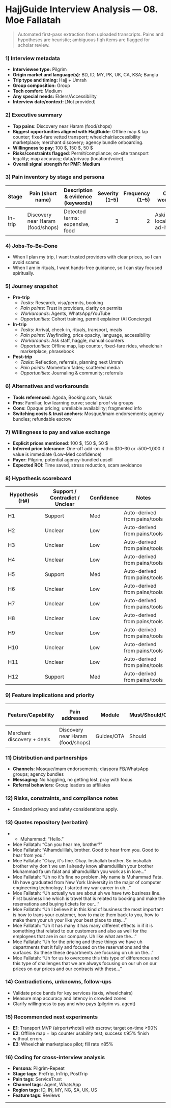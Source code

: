 # HajjGuide Interview Analysis — 08. Moe Fallatah

> Automated first-pass extraction from uploaded transcripts. Pains and hypotheses are heuristic; ambiguous fiqh items are flagged for scholar review.

### 1) Interview metadata
- **Interviewee type:** Pilgrim
- **Origin market and language(s):** BD, ID, MY, PK, UK, CA, KSA; Bangla
- **Trip type and timing:** Hajj + Umrah
- **Group composition:** Group
- **Tech comfort:** Medium
- **Any special needs:** Elders/Accessibility
- **Interview date/context:** [Not provided]

### 2) Executive summary
- **Top pains**: Discovery near Haram (food/shops)
- **Biggest opportunities aligned with HajjGuide**: Offline map & lap counter; fixed-fare vetted transport; wheelchair/accessibility marketplace; merchant discovery; agency bundle onboarding.
- **Willingness to pay**: 100 $, 150 $, 50 $
- **Risks/constraints flagged**: Permit/compliance; on-site transport legality; map accuracy; data/privacy (location/voice).
- **Overall signal strength for PMF**: **Medium**

### 3) Pain inventory by stage and persona

| Stage | Pain (short name) | Description & evidence (keywords) | Severity (1–5) | Frequency (1–5) | Current workaround | Time/Money spent | Emotion | Related H# | Confidence |
|---|---|---|---:|---:|---|---|---|---|---|
| In-trip | Discovery near Haram (food/shops) | Detected terms: expensive, food | 3 | 2 | Asking locals/agency, ad-hoc tools | Varies | Frustration | H1 | Med |

### 4) Jobs-To-Be-Done
- When I plan my trip, I want trusted providers with clear prices, so I can avoid scams.
- When I am in rituals, I want hands-free guidance, so I can stay focused spiritually.

### 5) Journey snapshot
- **Pre-trip**
  - *Tasks*: Research, visa/permits, booking
  - *Pain points*: Trust in providers, clarity on permits
  - *Workarounds*: Agents, WhatsApp/YouTube
  - *Opportunities*: Cohort training, permit explainer (AI Concierge)
- **In-trip**
  - *Tasks*: Arrival, check-in, rituals, transport, meals
  - *Pain points*: Wayfinding, price opacity, language, accessibility
  - *Workarounds*: Ask staff, haggle, manual counters
  - *Opportunities*: Offline map, lap counter, fixed-fare rides, wheelchair marketplace, phrasebook
- **Post-trip**
  - *Tasks*: Reflection, referrals, planning next Umrah
  - *Pain points*: Momentum fades; scattered media
  - *Opportunities*: Journaling & community; referrals

### 6) Alternatives and workarounds
- **Tools referenced**: Agoda, Booking.com, Nusuk
- **Pros**: Familiar, low learning curve; social proof via groups
- **Cons**: Opaque pricing; unreliable availability; fragmented info
- **Switching costs & trust anchors**: Mosque/imam endorsements; agency bundles; refundable escrow

### 7) Willingness to pay and value exchange
- **Explicit prices mentioned**: 100 $, 150 $, 50 $
- **Inferred price tolerance**: One-off add-on within $10–30 or ৳500–1,000 if value is immediate (Low–Med confidence)
- **Payer**: Pilgrim; potential agency-bundled upsell
- **Expected ROI**: Time saved, stress reduction, scam avoidance

### 8) Hypothesis scoreboard
| Hypothesis (H#) | Support / Contradict / Unclear | Confidence | Notes |
|---|---|---|---|
| H1 | Support | Med | Auto-derived from pains/tools |
| H2 | Unclear | Low | Auto-derived from pains/tools |
| H3 | Unclear | Low | Auto-derived from pains/tools |
| H4 | Unclear | Low | Auto-derived from pains/tools |
| H5 | Support | Med | Auto-derived from pains/tools |
| H6 | Unclear | Low | Auto-derived from pains/tools |
| H7 | Unclear | Low | Auto-derived from pains/tools |
| H8 | Unclear | Low | Auto-derived from pains/tools |
| H9 | Unclear | Low | Auto-derived from pains/tools |
| H10 | Unclear | Low | Auto-derived from pains/tools |
| H11 | Unclear | Low | Auto-derived from pains/tools |
| H12 | Support | Med | Auto-derived from pains/tools |

### 9) Feature implications and priority
| Feature/Capability | Pain addressed | Module | Must/Should/Could | Rationale & acceptance criteria |
|---|---|---|---|---|
| Merchant discovery + deals | Discovery near Haram (food/shops) | Guides/OTA | Should | Filters + coupons |
### 11) Distribution and partnerships
- **Channels**: Mosque/imam endorsements; diaspora FB/WhatsApp groups; agency bundles
- **Messaging**: No haggling, no getting lost, pray with focus
- **Referral behaviors**: Group leaders as affiliates

### 12) Risks, constraints, and compliance notes
- Standard privacy and safety considerations apply.

### 13) Quotes repository (verbatim)
- - Muhammad: “Hello.”
- Moe Fallatah: “Can you hear me, brother?”
- Moe Fallatah: “Alhamdulillah, brother. Good to hear from you. Good to hear from you.”
- Moe Fallatah: “Okay, it's fine. Okay. Inshallah brother. So inshallah brother why don't we um I already know alhamdulillah your brother Muhammad fa um falat and alhamdulillah you work as in love…”
- Moe Fallatah: “Uh no it's fine no problem. My name is Muhammad Fata. Uh have graduated from New York University in the major of computer engineering technology. I started my war career in uh…”
- Moe Fallatah: “Uh actually we are about uh we have two business line. First business line which is travel that is related to booking and make the reservations and buying tickets for our…”
- Moe Fallatah: “Uh I believe it in this kind of business the most important is how to trans your customer, how to make them back to you, how to make them your uh your like your best place to stay…”
- Moe Fallatah: “Uh it has many it has many different effects in if it is something that related to our customers and also as well for the employees that are in our company. Uh like what are the…”
- Moe Fallatah: “Uh for the pricing and these things we have uh departments that it fully and focused on the reservations and the surfaces. So these these departments are focusing on uh on the…”
- Moe Fallatah: “Uh for us to overcome this this type of differences and this type of challenges that we are always focusing on our uh on our prices on our prices and our contracts with these…”

### 14) Contradictions, unknowns, follow-ups
- Validate price bands for key services (taxis, wheelchairs)
- Measure map accuracy and latency in crowded zones
- Clarify willingness to pay and who pays (pilgrim vs. agent)

### 15) Recommended next experiments
- **E1**: Transport MVP (airport⇄hotel) with escrow; target on-time ≥90%
- **E2**: Offline map + lap counter usability test; success ≥95% finish without errors
- **E3**: Wheelchair marketplace pilot; fill rate ≥85%

### 16) Coding for cross-interview analysis
- **Persona**: Pilgrim-Repeat
- **Stage tags**: PreTrip, InTrip, PostTrip
- **Pain tags**: ServiceTrust
- **Channel tags**: Agent, WhatsApp
- **Region tags**: ID, IN, MY, NG, SA, UK, US
- **Feature tags**: Reviews

---
